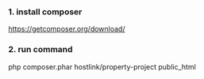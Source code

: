 ### 1. install composer
https://getcomposer.org/download/

### 2. run command

php composer.phar hostlink/property-project public_html